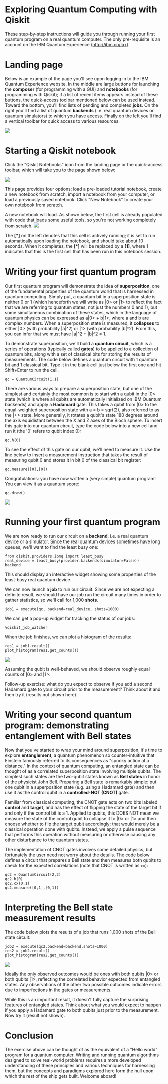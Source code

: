 # Exploring Quantum Computing with Qiskit

These step-by-step instructions will guide you through running your first quantum program on a real quantum computer. The only pre-requisite is an account on the IBM Quantum Experience (http://ibm.co/iqx).

# Landing page

Below is an example of the page you'll see upon logging in to the IBM Quantum Experience website. In the middle are large buttons for launching the **composer** (for programming with a GUI) and **notebooks** (for programming with Qiskit); if a list of recent items appears instead of these buttons, the quick-access toolbar mentioned below can be used instead. Toward the bottom, you'll find lists of pending and completed **jobs**. On the right you'll find a list of quantum **backends** (i.e. real quantum devices or quantum simulators) to which you have access. Finally on the left you'll find a vertical toolbar for quick access to various resources.

![](images/iqx_landing_page.png)

# Starting a Qiskit notebook

Click the "Qiskit Notebooks" icon from the landing page or the quick-access toolbar, which will take you to the page shown below:

![](images/notebooks_page.png)

This page provides four options: load a pre-loaded tutorial notebook, create a new notebook from scratch, import a notebook from your computer, or load a previously saved notebook. Click "New Notebook" to create your own notebook from scratch.

A new notebook will load. As shown below, the first cell is already populated with code that loads some useful tools, so you're not working completely from scratch.
![](images/first_cell.png)

The **[\*]** on the left denotes that this cell is actively running; it is set to run automatically upon loading the notebook, and should take about 10 seconds. When it completes, the **[\*]** will be replaced by a **[1]**, where 1 indicates that this is the first cell that has been run in this notebook session.

# Writing your first quantum program

Our first quantum program will demonstrate the idea of **superposition**, one of the fundamental properties of the quantum world that is harnessed in quantum computing. Simply put, a quantum bit in a superposition state is neither 0 or 1 (which henceforth we will write as |0> or |1> to reflect the fact that we are referring to quantum states, not just the numbers 0 and 1), but some simultaneous combination of these states, which in the language of quantum physics can be expressed as a|0> + b|1>, where a and b are complex numbers. When a superposition state is measured, it **collapses** to either |0> (with probability |a|^2) or |1> (with probability |b|^2). From this, you can infer that we must have |a|^2 + |b|^2 = 1.

To demonstrate superposition, we'll build a **quantum circuit**, which is a series of operations (typically called **gates**) to be applied to a collection of quantum bits, along with a set of classical bits for storing the results of measurements. The code below defines a quantum circuit with 1 quantum bit and 1 classical bit. Type it in the blank cell just below the first one and hit Shift+Enter to run the cell.

```qc = QuantumCircuit(1,1)```

There are various ways to prepare a superposition state, but one of the simplest and certainly the most common is to start with a qubit in the |0> state (which is where all qubits are automatically initialized on IBM Quantum backends) and apply a **Hadamard** gate. This takes a qubit from |0> to the equal-weighted superposition state with a = b = sqrt(2), also referred to as the |+> state. More generally, it rotates a qubit's state 180 degrees around the axis equidistant between the X and Z axes of the Bloch sphere. To insert this gate into our quantum circuit, type the code below into a new cell and run it (the '0' refers to qubit index 0):

``` qc.h(0) ```

To see the effect of this gate on our qubit, we'll need to measure it. Use the line below to insert a measurement instruction that takes the result of measuring qubit 0 and stores it in bit 0 of the classical bit register:

``` qc.measure([0],[0]) ```

Congratulations: you have now written a (very simple) quantum program! You can view it as a quantum score:

```qc.draw()```

![](images/h_circuit.png)

# Running your first quantum program

We are now ready to run our circuit on a **backend**, i.e. a real quantum device or a simulator. Since the real quantum devices sometimes have long queues, we'll want to find the least busy one:

```
from qiskit.providers.ibmq import least_busy
real_device = least_busy(provider.backends(simulator=False))
backend
```
This should display an interactive widget showing some properties of the least-busy real quantum device.

We can now launch a **job** to run our circuit. Since we are not expecting a definite result, we should have our job run the circuit many times in order to gather statistics, so we'll call for 1,000 **shots**.

```job1 = execute(qc, backend=real_device, shots=1000)```

We can get a pop-up widget for tracking the status of our jobs:

```%qiskit_job_watcher```

When the job finishes, we can plot a histogram of the results:

```
res1 = job1.result()
plot_histogram(res1.get_counts())
```

![](images/hist1.png)

Assuming the qubit is well-behaved, we should observe roughly equal counts of |0> and |1>.

Follow-up exercise: what do you expect to observe if you add a second Hadamard gate to your circuit prior to the measurement? Think about it and then try it (results not shown here).

# Writing your second quantum program: demonstrating entanglement with Bell states

Now that you've started to wrap your mind around superposition, it's time to explore **entanglement**, a quantum phenomenon so counter-intuitive that Einstein famously referred to its consequences as "spooky action at a distance." In the context of quantum computing, an entangled state can be thought of as a correlated superposition state involving multiple qubits. The simplest such states are the two-qubit states known as **Bell states** in honor of the physicist John Bell. Preparing a Bell state is remarkably simple: put one qubit in a superposition state (e.g. using a Hadamard gate) and then use it as the control qubit in a **controlled-NOT (CNOT)** gate.

Familiar from classical computing, the CNOT gate acts on two bits labeled **control** and **target**, and has the effect of flipping the state of the target bit if and only if the control bit is a 1. Applied to qubits, this DOES NOT mean we measure the state of the control qubit to collapse it to |0> or |1> and then choose whether to flip the target qubit accordingly; that would merely be a classical operation done with qubits. Instead, we apply a pulse sequence that performs this operation without measuring or otherwise causing any other disturbance to the quantum states.

The implementation of CNOT gates involves some detailed physics, but fortunately the user need not worry about the details. The code below defines a circuit that prepares a Bell state and then measures both qubits to check for the expected correlations (note that CNOT is written as `cx`):
```
qc2 = QuantumCircuit(2,2)
qc2.h(0)
qc2.cx(0,1)
qc2.measure([0,1],[0,1])
```

# Interpreting the Bell state measurement results

The code below plots the results of a job that runs 1,000 shots of the Bell state circuit:

```
job2 = execute(qc2,backend=backend,shots=1000)
res2 = job2.result()
plot_histogram(res2.get_counts())
```

![](images/hist2.png)

Ideally the only observed outcomes would be ones with both qubits |0> or both qubits |1>, reflecting the correlated behavior expected from entangled states. Any observations of the other two possible outcomes indicate errors due to imperfections in the gates or measurements.

While this is an important result, it doesn't fully capture the surprising features of entangled states. Think about what you would expect to happen if you apply a Hadamard gate to both qubits just prior to the measurement. Now try it (result not shown).

# Conclusion

The exercise above can be thought of as the equivalent of a "Hello world" program for a quantum computer. Writing and running quantum algorithms designed to solve real-world problems requires a more developed understanding of these principles and various techniques for harnessing them, but the concepts and paradigms explored here form the hull upon which the rest of the ship gets built. Welcome aboard!
